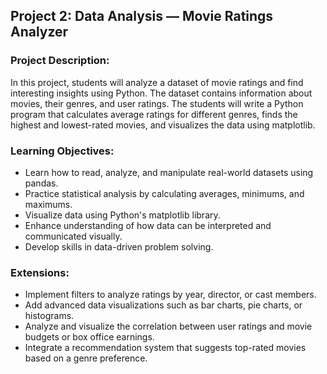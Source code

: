 ## **Project 2: Data Analysis — Movie Ratings Analyzer**

### **Project Description:**
In this project, students will analyze a dataset of movie ratings and find interesting insights using Python. The dataset contains information about movies, their genres, and user ratings. The students will write a Python program that calculates average ratings for different genres, finds the highest and lowest-rated movies, and visualizes the data using matplotlib.

### **Learning Objectives:**
- Learn how to read, analyze, and manipulate real-world datasets using pandas.
- Practice statistical analysis by calculating averages, minimums, and maximums.
- Visualize data using Python's matplotlib library.
- Enhance understanding of how data can be interpreted and communicated visually.
- Develop skills in data-driven problem solving.

### **Extensions:**
- Implement filters to analyze ratings by year, director, or cast members.
- Add advanced data visualizations such as bar charts, pie charts, or histograms.
- Analyze and visualize the correlation between user ratings and movie budgets or box office earnings.
- Integrate a recommendation system that suggests top-rated movies based on a genre preference.